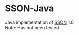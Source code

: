 # SSON-Java
Java implementation of [SSON](https://github.com/RealDoigt/simple-stupid-object-notation) 1.0\
Note: Has not been tested
